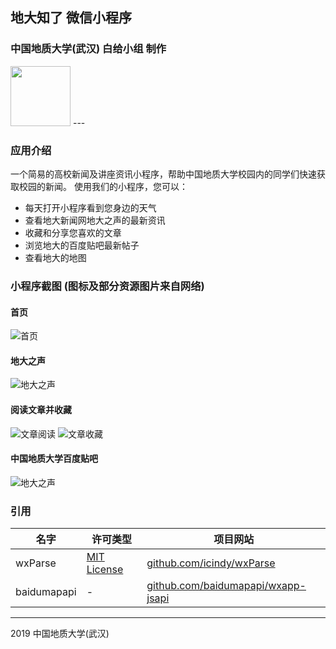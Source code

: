 ## <b>地大知了 微信小程序</b>
### 中国地质大学(武汉) 白给小组 制作
<img height="96" src="Assets/ads.png">
---

### 应用介绍
一个简易的高校新闻及讲座资讯小程序，帮助中国地质大学校园内的同学们快速获取校园的新闻。
使用我们的小程序，您可以：
- 每天打开小程序看到您身边的天气
- 查看地大新闻网地大之声的最新资讯
- 收藏和分享您喜欢的文章
- 浏览地大的百度贴吧最新帖子
- 查看地大的地图

### 小程序截图 (图标及部分资源图片来自网络)
#### 首页
![首页](Assets/README/ss5.png)
#### 地大之声
![地大之声](Assets/README/ss1.png)
#### 阅读文章并收藏
![文章阅读](Assets/README/ss4.png)
![文章收藏](Assets/README/ss2.png)
#### 中国地质大学百度贴吧
![地大之声](Assets/README/ss3.png)

### 引用
| 名字 | 许可类型 | 项目网站 |
| --- | --- | --- |
| wxParse | [MIT License](https://github.com/icindy/wxParse/blob/master/LICENSE) | [github.com/icindy/wxParse](https://github.com/icindy/wxParse) |
| baidumapapi | - | [github.com/baidumapapi/wxapp-jsapi](https://github.com/baidumapapi/wxapp-jsapi) |

---


2019 中国地质大学(武汉)